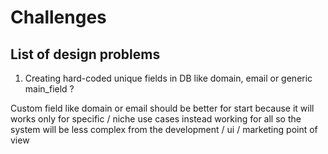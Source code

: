 # Challenges

## List of design problems

1) Creating hard-coded unique fields in DB like domain, email or generic main_field ?

Custom field like domain or email should be better for start 
because it will works only for specific / niche use cases instead working for all
so the system will be less complex from the development / ui / marketing point of view


